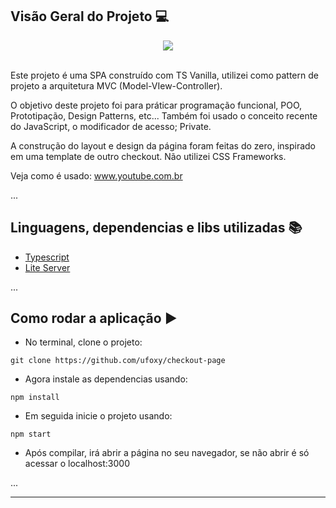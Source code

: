 ## Visão Geral do Projeto 💻
<div align="center">
<img src="https://media.discordapp.net/attachments/990708984212246529/1000878803570130995/unknown.png?width=1001&height=613"></img>
</div>
<br/>

Este projeto é uma SPA construído com TS Vanilla, utilizei como pattern de projeto a arquitetura MVC (Model-VIew-Controller). 

O objetivo deste projeto foi para práticar programação funcional, POO, Prototipação, Design Patterns, etc... Também foi usado o conceito recente do JavaScript, o modificador de acesso; Private.

A construção do layout e design da página foram feitas do zero, inspirado em uma template de outro checkout. Não utilizei CSS Frameworks.

Veja como é usado: www.youtube.com.br

...
## Linguagens, dependencias e libs utilizadas 📚

* [Typescript](https://www.typescriptlang.org)
* [Lite Server](https://www.npmjs.com/package/lite-server)

...
## Como rodar a aplicação ▶️

- No terminal, clone o projeto: 

```
git clone https://github.com/ufoxy/checkout-page
```
- Agora instale as dependencias usando:
```
npm install
```
- Em seguida inicie o projeto usando:
```
npm start
```
- Após compilar, irá abrir a página no seu navegador, se não abrir é só acessar o localhost:3000

...

---

